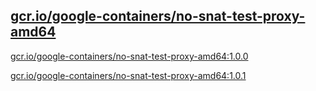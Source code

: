
[gcr.io/google-containers/no-snat-test-proxy-amd64](https://hub.docker.com/r/anjia0532/google-containers.no-snat-test-proxy-amd64/tags/)
-----


[gcr.io/google-containers/no-snat-test-proxy-amd64:1.0.0](https://hub.docker.com/r/anjia0532/google-containers.no-snat-test-proxy-amd64/tags/)


[gcr.io/google-containers/no-snat-test-proxy-amd64:1.0.1](https://hub.docker.com/r/anjia0532/google-containers.no-snat-test-proxy-amd64/tags/)


